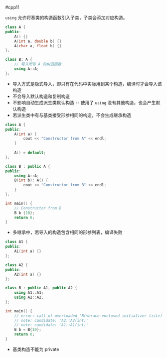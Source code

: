 #cpp11

`using` 允许将基类的构造函数引入子类，子类会添加对应构造。

```cpp
class A {
public:
    A() {}
    A(int a, double b) {}
    A(char a, float b) {}
};

class B: A {
    // 导入所有 A 的构造函数
    using A::A;
};
```

* 导入方式是隐式导入，即只有在代码中实际用到某个构造，编译时才会导入该构造
* 不会导入默认构造和复制构造
* 不影响自动生成派生类默认构造 -- 使用了 `using` 没有其他构造，也会产生默认构造
* 若派生类中有与基类接受形参相同的构造，不会生成继承构造

```cpp
class A {
public:
    A(int a) {
        cout << "Constructor from A" << endl;
    }
  
    A() = default;
};

class B : public A {
public:
    using A::A;
    B(int b): A() {
        cout << "Constructor from B" << endl;
    }
};

int main() {
    // Constructor from B
    B b {10};
    return 0;
}
```

* 多继承中，若导入的构造包含相同的形参列表，编译失败

```cpp
class A1 {
public:
    A1(int a) {}
};

class A2 {
public:
    A2(int a) {}
};

class B : public A1, public A2 {
    using A1::A1;
    using A2::A2;
};

int main() {
    // error: call of overloaded 'B(<brace-enclosed initializer list>)' is ambiguous
    // note: candidate: 'A2::A2(int)'
    // note: candidate: 'A1::A1(int)'
    B b = B{10};
    return 0;
}
```

* 基类构造不能为 private